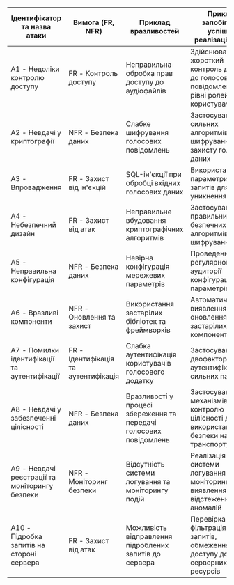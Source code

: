 | Ідентифікатор та назва атаки | Вимога (FR, NFR)               | Приклад вразливостей                                   | Приклад запобігання успішної реалізації атаки                                      |
|-------------------------------|--------------------------------|--------------------------------------------------------|----------------------------------------------------------------------------------------|
| A1 - Недоліки контролю доступу | FR - Контроль доступу            | Неправильна обробка прав доступу до аудіофайлів        | Здійснювати жорсткий контроль доступу до голосових повідомлень на рівні ролей користувачів |
| A2 - Невдачі у криптографії    | NFR - Безпека даних              | Слабке шифрування голосових повідомлень               | Застосування сильних алгоритмів шифрування для захисту голосових даних               |
| A3 - Впровадження              | FR - Захист від ін'єкцій        | SQL-ін'єкції при обробці вхідних голосових даних      | Використання параметризованих запитів для уникнення ін'єкцій                         |
| A4 - Небезпечний дизайн        | FR - Захист від атак              | Неправильне вбудовання криптографічних алгоритмів     | Застосування правильних та безпечних алгоритмів шифрування                           |
| A5 - Неправильна конфігурація | NFR - Безпека даних              | Невірна конфігурація мережевих параметрів              | Проведення регулярної аудиторії конфігураційних параметрів                         |
| A6 - Вразливі компоненти       | NFR - Оновлення та захист        | Використання застарілих бібліотек та фреймворків        | Автоматичне виявлення та оновлення застарілих компонентів                          |
| A7 - Помилки ідентифікації та аутентифікації   | FR - Ідентифікація та аутентифікація| Слабка аутентифікація користувачів голосового додатку | Застосування двофакторної аутентифікації та сильних паролів                       |
| A8 - Невдачі у забезпеченні цілісності     | NFR - Безпека даних              | Вразливості у процесі збереження та передачі голосових повідомлень | Застосування механізмів контролю цілісності даних та використання безпеки на рівні транспорту |
| A9 - Невдачі реєстрації та  моніторингу безпеки      | NFR - Моніторинг безпеки        | Відсутність системи логування та моніторингу подій      | Реалізація системи логування та моніторингу для виявлення та відстеження аномалій |
| A10 - Підробка запитів на  стороні сервера     | FR - Захист від атак              | Можливість відправлення підроблених запитів до сервера   | Перевірка та фільтрація вхідних запитів, обмеження доступу до серверних ресурсів   |
